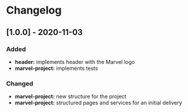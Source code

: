 # Changelog

## [1.0.0] - 2020-11-03

### Added

* **header:** implements header with the Marvel logo
* **marvel-project:** implements tests

### Changed

* **marvel-project:** new structure for the project
* **marvel-project:** structured pages and services for an initial delivery
